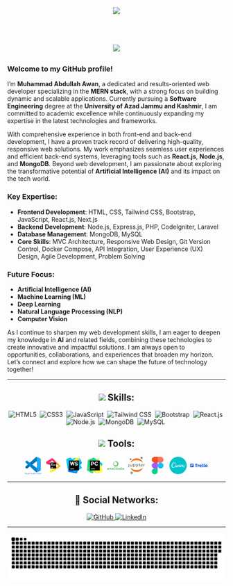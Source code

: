 <!-- Animated GIF -->
<div align="center">
  <img src="https://user-images.githubusercontent.com/73097560/115834477-dbab4500-a447-11eb-908a-139a6edaec5c.gif"><br><br>
  
  <h1 align="center">
    <a href="https://git.io/typing-svg">
      <img src="https://readme-typing-svg.herokuapp.com/?lines=Hi+👋+!;Nice+to+see+you!;I+am+Muhammad+Abdullah+Awan;Full-Stack+Developer;Lifelong+Learner;Welcome+to+my+GitHub!&center=true&size=30&color=754EF9">
    </a>
  </h1>
</div>

### Welcome to my GitHub profile!

I’m **Muhammad Abdullah Awan**, a dedicated and results-oriented web developer specializing in the **MERN stack**, with a strong focus on building dynamic and scalable applications. Currently pursuing a **Software Engineering** degree at the **University of Azad Jammu and Kashmir**, I am committed to academic excellence while continuously expanding my expertise in the latest technologies and frameworks.

With comprehensive experience in both front-end and back-end development, I have a proven track record of delivering high-quality, responsive web solutions. My work emphasizes seamless user experiences and efficient back-end systems, leveraging tools such as **React.js**, **Node.js**, and **MongoDB**. Beyond web development, I am passionate about exploring the transformative potential of **Artificial Intelligence (AI)** and its impact on the tech world.

### Key Expertise:
- **Frontend Development**: HTML, CSS, Tailwind CSS, Bootstrap, JavaScript, React.js, Next.js
- **Backend Development**: Node.js, Express.js, PHP, CodeIgniter, Laravel
- **Database Management**: MongoDB, MySQL
- **Core Skills**: MVC Architecture, Responsive Web Design, Git Version Control, Docker Compose, API Integration, User Experience (UX) Design, Agile Development, Problem Solving

### Future Focus:
- **Artificial Intelligence (AI)**
- **Machine Learning (ML)**
- **Deep Learning**
- **Natural Language Processing (NLP)**
- **Computer Vision**

As I continue to sharpen my web development skills, I am eager to deepen my knowledge in **AI** and related fields, combining these technologies to create innovative and impactful solutions. I am always open to opportunities, collaborations, and experiences that broaden my horizon. Let’s connect and explore how we can shape the future of technology together!

---

## <div align="center"><img src="https://media.giphy.com/media/WUlplcMpOCEmTGBtBW/giphy.gif" width="50px"> Skills:</div>
<div align="center">
  <img src="https://skillicons.dev/icons?i=html" width="40" height="40" alt="HTML5" />&nbsp;
  <img src="https://skillicons.dev/icons?i=css" width="40" height="40" alt="CSS3" />&nbsp;
  <img src="https://skillicons.dev/icons?i=js" width="40" height="40" alt="JavaScript" />&nbsp;
  <img src="https://skillicons.dev/icons?i=tailwind" width="40" height="40" alt="Tailwind CSS" />&nbsp;
  <img src="https://skillicons.dev/icons?i=bootstrap" width="40" height="40" alt="Bootstrap" />&nbsp;
  <img src="https://skillicons.dev/icons?i=react" width="40" height="40" alt="React.js" />&nbsp;
  <img src="https://skillicons.dev/icons?i=nodejs" width="40" height="40" alt="Node.js" />&nbsp;
  <img src="https://skillicons.dev/icons?i=mongodb" width="40" height="40" alt="MongoDB" />&nbsp;
  <img src="https://skillicons.dev/icons?i=mysql" width="40" height="40" alt="MySQL" />&nbsp;
</div>

## <div align="center"><img src="https://media.giphy.com/media/WUlplcMpOCEmTGBtBW/giphy.gif" width="50px"> Tools:</div>

<div align="center">
  <img src="https://github.com/devicons/devicon/blob/master/icons/vscode/vscode-original-wordmark.svg" title="VSCode" alt="VSCode" width="40" height="40"/>&nbsp;
  <img src="https://github.com/devicons/devicon/blob/master/icons/jetbrains/jetbrains-original.svg" title="JetBrains" alt="JetBrains" width="40" height="40"/>&nbsp;
  <img src="https://github.com/devicons/devicon/blob/master/icons/webstorm/webstorm-original.svg" title="WebStorm" alt="WebStorm" width="40" height="40"/>&nbsp;
  <img src="https://github.com/devicons/devicon/blob/master/icons/pycharm/pycharm-original.svg" title="PyCharm" alt="PyCharm" width="40" height="40"/>&nbsp;
  <img src="https://github.com/devicons/devicon/blob/master/icons/anaconda/anaconda-original-wordmark.svg" title="Anaconda" alt="Anaconda" width="40" height="40"/>&nbsp;
  <img src="https://github.com/devicons/devicon/blob/master/icons/jupyter/jupyter-original-wordmark.svg" title="Jupyter" alt="Jupyter" width="40" height="40"/>&nbsp;
  <img src="https://github.com/devicons/devicon/blob/master/icons/figma/figma-original.svg" title="Figma" alt="Figma" width="40" height="40"/>&nbsp;
  <img src="https://github.com/devicons/devicon/blob/master/icons/canva/canva-original.svg" title="Canva" alt="Canva" width="40" height="40"/>&nbsp;
  <img src="https://github.com/devicons/devicon/blob/master/icons/trello/trello-plain-wordmark.svg" title="Trello" alt="Trello" width="40" height="40"/>&nbsp;
</div>

---

## <div align="center">🌱 Social Networks:</div>

<div id="badges" align="center">
  <a href="https://github.com/AbdullahCodingMaster/" target="_blank">
    <img src="https://raw.githubusercontent.com/danielcranney/readme-generator/main/public/icons/socials/github-dark.svg" width="40" height="40" alt="GitHub"/>
  </a>
  <a href="https://www.linkedin.com/in/muhammad-abdullah-awan/" target="_blank">
    <img src="https://cdn-icons-png.flaticon.com/512/2504/2504799.png" width="40" height="40" alt="LinkedIn" />
  </a>
</div>

---

<p align="center">
  <img width="1000" src="assets/github-snake.svg" alt="snake"/>
</p>
